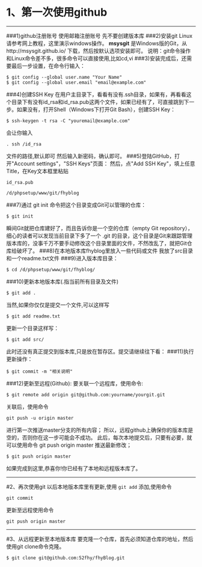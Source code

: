 # 1、第一次使用github #

---
###1)github注册账号 使用邮箱注册账号
先不要创建版本库
###2)安装git
Linux请参考网上教程，这里演示windows操作。
**msysgit**
是Windows版的Git，从http://msysgit.github.io/ 下载，然后按默认选项安装即可。
说明：git命令操作和Linux命令差不多，很多命令可以直接使用,比如cd,vi
###3)安装完成后，还需要最后一步设置，在命令行输入：

    $ git config --global user.name "Your Name"
    $ git config --global user.email "email@example.com"
###4)创建SSH Key
在用户主目录下，看看有没有.ssh目录，如果有，再看看这个目录下有没有id_rsa和id_rsa.pub这两个文件，如果已经有了，可直接跳到下一步。如果没有，打开Shell（Windows下打开Git Bash），创建SSH Key：

    $ ssh-keygen -t rsa -C "youremail@example.com"
会让你输入

    . ssh /id_rsa
文件的路径,默认即可
然后输入新密码，确认即可。
###5)登陆GitHub，打开"Account settings"，"SSH Keys"页面：
然后，点"Add SSH Key"，填上任意Title，在Key文本框里粘贴 

    id_rsa.pub
    
    /d/phpsetup/www/git/fhyblog
###7)通过 git init 命令把这个目录变成Git可以管理的仓库：

    $ git init
瞬间Git就把仓库建好了，而且告诉你是一个空的仓库（empty Git repository），细心的读者可以发现当前目录下多了一个 .git 的目录，这个目录是Git来跟踪管理版本库的，没事千万不要手动修改这个目录里面的文件，不然改乱了，就把Git仓库给破坏了。
###8)在本地版本库fhyblog里放入一些代码或文件
我放了src目录和一个readme.txt文件
###9)进入版本库目录：

    $ cd /d/phpsetup/www/git/fhyblog/
###10)更新本地版本库(.指当前所有目录及文件)

    $ git add .
当然,如果你仅仅是提交一个文件,可以这样写

    $ git add readme.txt
更新一个目录这样写：

    $ git add src/
此时还没有真正提交到版本库,只是放在暂存区。提交请继续往下看：
###11)执行更新操作：

    $ git commit -m "相关说明"
###12)更新至远程(Github):
要关联一个远程库，使用命令: 

    $ git remote add origin git@github.com:yourname/yourgit.git

关联后，使用命令

    git push -u origin master
进行第一次推送master分支的所有内容；
所以，远程github上确保你的版本库是空的，否则你在这一步可能会不成功。
此后，每次本地提交后，只要有必要，就可以使用命令 git push origin master 推送最新修改；

    $ git push origin master

如果完成到这里,恭喜你!你已经有了本地和远程版本库了。

---
#2、再次使用git
以后本地版本库里有更新,使用  `git add` 添加,使用命令 

    git commit
更新至远程使用命令 

    git push origin master

---
#3、从远程更新至本地版本库
要克隆一个仓库，首先必须知道仓库的地址，然后使用git clone命令克隆。

    $ git clone git@github.com:52fhy/fhyBlog.git
